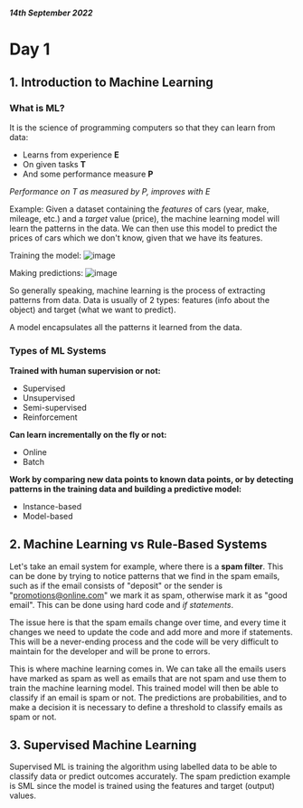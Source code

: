 #### *14th September 2022*
# Day 1

## 1. Introduction to Machine Learning
### What is ML?
It is the science of programming computers so that they can learn from data:
- Learns from experience **E**
- On given tasks **T**
- And some performance measure **P**

*Performance on T as measured by P, improves with E*

Example:
Given a dataset containing the _features_ of cars (year, make, mileage, etc.) and a _target_ value (price), the machine learning model will learn the patterns in the data. We can then use this model to predict the prices of cars which we don't know, given that we have its features.

Training the model:
![image](https://user-images.githubusercontent.com/70928356/190253477-92eb94f8-4c81-47aa-bd89-64c8096f3060.png)

Making predictions:
![image](https://user-images.githubusercontent.com/70928356/190253766-33e86a8a-bb63-4f1b-8bec-e31985fd1fa7.png)


So generally speaking, machine learning is the process of extracting patterns from data. Data is usually of 2 types: features (info about the object) and target (what we want to predict).

A model encapsulates all the patterns it learned from the data.

### Types of ML Systems
**Trained with human supervision or not:**
- Supervised
- Unsupervised
- Semi-supervised
- Reinforcement

**Can learn incrementally on the fly or not:**
- Online
- Batch

**Work by comparing new data points to known data points, or by detecting patterns in the training data and building a predictive model:**
- Instance-based
- Model-based

## 2. Machine Learning vs Rule-Based Systems
Let's take an email system for example, where there is a **spam filter**. 
This can be done by trying to notice patterns that we find in the spam emails, such as if the email consists of "deposit" or the sender is "promotions@online.com" we mark it as spam, otherwise mark it as "good email". This can be done using hard code and _if statements_.

The issue here is that the spam emails change over time, and every time it changes we need to update the code and add more and more if statements. This will be a never-ending process and the code will be very difficult to maintain for the developer and will be prone to errors.

This is where machine learning comes in. We can take all the emails users have marked as spam as well as emails that are not spam and use them to train the machine learning model. This trained model will then be able to classify if an email is spam or not. The predictions are probabilities, and to make a decision it is necessary to define a threshold to classify emails as spam or not.

## 3. Supervised Machine Learning
Supervised ML is training the algorithm using labelled data to be able to classify data or predict outcomes accurately. The spam prediction example is SML since the model is trained using the features and target (output) values.
